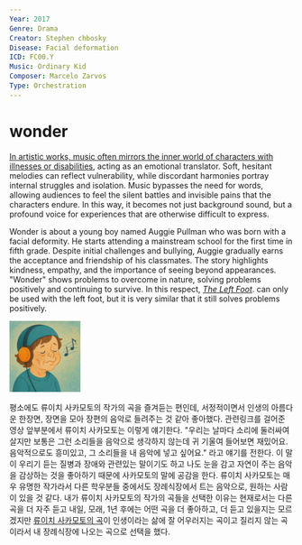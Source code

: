 ```yaml
---
Year: 2017
Genre: Drama
Creator: Stephen chbosky
Disease: Facial deformation
ICD: FC00.Y
Music: Ordinary Kid
Composer: Marcelo Zarvos
Type: Orchestration
---
```


# wonder

[In artistic works, music often mirrors the inner world of characters with illnesses or disabilities](https://youtu.be/9NtqTiiE0p8?si=DXc_BfZKjQl3Ix2Y), acting as an emotional translator. Soft, hesitant melodies can reflect vulnerability, while discordant harmonies portray internal struggles and isolation. Music bypasses the need for words, allowing audiences to feel the silent battles and invisible pains that the characters endure. In this way, it becomes not just background sound, but a profound voice for experiences that are otherwise difficult to express.

Wonder is about a young boy named Auggie Pullman who was born with a facial deformity. He starts attending a mainstream school for the first time in fifth grade. Despite initial challenges and bullying, Auggie gradually earns the acceptance and friendship of his classmates. The story highlights kindness, empathy, and the importance of seeing beyond appearances. "Wonder" shows problems to overcome in nature, solving problems positively and continuing to survive. In this respect, [*The Left Foot*](jiang_jingrong.md). can only be used with the left foot, but it is very similar that it still solves problems positively.

<img src="./paek_seungju_img.png" alt="image facial deformation" style="width:25%;" />

평소에도 류이치 사카모토의 작가의 곡을 즐겨듣는 편인데, 서정적이면서 인생의 아름다운 한장면, 장면을 모아 장편의 음악로 들려주는 것 같아 좋아했다. 관련링크를 걸어준 영상 앞부분에서 류이치 사카모토는 이렇게 얘기한다. "우리는 날마다 소리에 둘러싸여 살지만 보통은 그런 소리들을 음악으로 생각하지 않는데 귀 기울여 들어보면 재밌어요. 음악적으로도 흥미있고, 그 소리들을 내 음악에 넣고 싶어요." 라고 얘기를 전한다. 이 말이 우리기 듣는 질병과 장애와 관련있는 말이기도 하고 나도 눈을 감고 자연이 주는 음악을 감상하는 것을 좋아하기 때문에 사카모토의 말에 공감을 한다. 류이치 사카모토는 매우 유명한 작가라서 다른 학우분들 중에서도 장례식장에서 트는 음악으로, 원하는 사람이 있을 것 같다. 내가 류이치 사카모토의 작가의 곡들을 선택한 이유는 현재로서는 다른곡을 더 자주 듣고 내일, 모래, 1년 후에는 어떤 곡을 더 좋아하고, 더 듣고 있을지는 모르겠지만 [류이치 사카모토의 곡](https://youtu.be/ccti-6ijn1c?si=Lfho5ul74r5Bl5c_)이 인생이라는 삶에 잘 어우러지는 곡이고 질리지 않는 곡이라서 내 장례식장에 나오는 곡으로 선택을 했다. 
